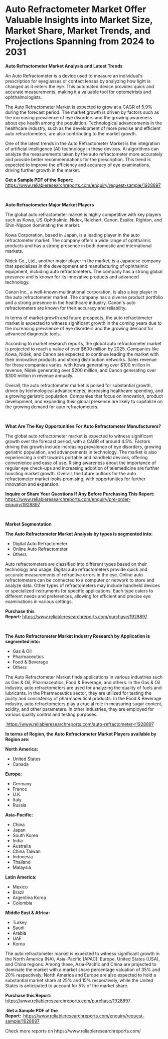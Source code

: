 <p><h1>Auto Refractometer Market Offer Valuable Insights into Market Size, Market Share, Market Trends, and Projections Spanning from 2024 to 2031</h1></p><p><strong>Auto Refractometer Market Analysis and Latest Trends</strong></p>
<p><p>An Auto Refractometer is a device used to measure an individual's prescription for eyeglasses or contact lenses by analyzing how light is changed as it enters the eye. This automated device provides quick and accurate measurements, making it a valuable tool for optometrists and ophthalmologists.</p><p>The Auto Refractometer Market is expected to grow at a CAGR of 5.9% during the forecast period. The market growth is driven by factors such as the increasing prevalence of eye disorders and the growing awareness about eye health among the population. Technological advancements in the healthcare industry, such as the development of more precise and efficient auto refractometers, are also contributing to the market growth.</p><p>One of the latest trends in the Auto Refractometer Market is the integration of artificial intelligence (AI) technology in these devices. AI algorithms can analyze the measurements taken by the auto refractometer more accurately and provide better recommendations for the prescription. This trend is expected to improve the efficiency and accuracy of eye examinations, driving further growth in the market.</p></p>
<p><strong>Get a Sample PDF of the Report:&nbsp;</strong> <a href="https://www.reliableresearchreports.com/enquiry/request-sample/1928897">https://www.reliableresearchreports.com/enquiry/request-sample/1928897</a></p>
<p>&nbsp;</p>
<p><strong>Auto Refractometer Major Market Players</strong></p>
<p><p>The global auto refractometer market is highly competitive with key players such as Kowa, US Ophthalmic, Nidek, Reichert, Canon, Essilor, Righton, and Shin-Nippon dominating the market. </p><p>Kowa Corporation, based in Japan, is a leading player in the auto refractometer market. The company offers a wide range of ophthalmic products and has a strong presence in both domestic and international markets. </p><p>Nidek Co., Ltd., another major player in the market, is a Japanese company that specializes in the development and manufacturing of ophthalmic equipment, including auto refractometers. The company has a strong global presence and is known for its innovative products and advanced technology.</p><p>Canon Inc., a well-known multinational corporation, is also a key player in the auto refractometer market. The company has a diverse product portfolio and a strong presence in the healthcare industry. Canon's auto refractometers are known for their accuracy and reliability.</p><p>In terms of market growth and future prospects, the auto refractometer market is expected to witness significant growth in the coming years due to the increasing prevalence of eye disorders and the growing demand for advanced diagnostic tools. </p><p>According to market research reports, the global auto refractometer market is projected to reach a value of over $600 million by 2025. Companies like Kowa, Nidek, and Canon are expected to continue leading the market with their innovative products and strong distribution networks. Sales revenue for these companies varies, with Kowa generating over $100 million in revenue, Nidek generating over $200 million, and Canon generating over $300 million in revenue annually. </p><p>Overall, the auto refractometer market is poised for substantial growth, driven by technological advancements, increasing healthcare spending, and a growing geriatric population. Companies that focus on innovation, product development, and expanding their global presence are likely to capitalize on the growing demand for auto refractometers.</p></p>
<p>&nbsp;</p>
<p><strong>What Are The Key Opportunities For Auto Refractometer Manufacturers?</strong></p>
<p><p>The global auto refractometer market is expected to witness significant growth over the forecast period, with a CAGR of around 4.5%. Factors driving this growth include increasing prevalence of eye disorders, growing geriatric population, and advancements in technology. The market is also experiencing a shift towards portable and handheld devices, offering convenience and ease of use. Rising awareness about the importance of regular eye check-ups and increasing adoption of telemedicine are further boosting market growth. Overall, the future outlook for the auto refractometer market looks promising, with opportunities for further innovation and expansion.</p></p>
<p><strong>Inquire or Share Your Questions If Any Before Purchasing This Report:</strong> <a href="https://www.reliableresearchreports.com/enquiry/pre-order-enquiry/1928897">https://www.reliableresearchreports.com/enquiry/pre-order-enquiry/1928897</a></p>
<p>&nbsp;</p>
<p><strong>Market Segmentation</strong></p>
<p><strong>The Auto Refractometer Market Analysis by types is segmented into:</strong></p>
<p><ul><li>Digital Auto Refractometer</li><li>Online Auto Refractometer</li><li>Others</li></ul></p>
<p><p>Auto refractometers are classified into different types based on their technology and usage. Digital auto refractometers provide quick and accurate measurements of refractive errors in the eye. Online auto refractometers can be connected to a computer or network to store and analyze data. Other types of refractometers may include handheld devices or specialized instruments for specific applications. Each type caters to different needs and preferences, allowing for efficient and precise eye examinations in various settings.</p></p>
<p><strong>Purchase this Report:&nbsp;</strong><a href="https://www.reliableresearchreports.com/purchase/1928897">https://www.reliableresearchreports.com/purchase/1928897</a></p>
<p>&nbsp;</p>
<p><strong>The Auto Refractometer Market Industry Research by Application is segmented into:</strong></p>
<p><ul><li>Gas & Oil</li><li>Pharmaceutics</li><li>Food & Beverage</li><li>Others</li></ul></p>
<p><p>The Auto Refractometer Market finds applications in various industries such as Gas & Oil, Pharmaceutics, Food & Beverage, and others. In the Gas & Oil industry, auto refractometers are used for analyzing the quality of fuels and lubricants. In the Pharmaceutics sector, they are utilized for testing the purity and consistency of pharmaceutical products. In the Food & Beverage industry, auto refractometers play a crucial role in measuring sugar content, acidity, and other parameters. In other industries, they are employed for various quality control and testing purposes.</p></p>
<p><a href="https://www.reliableresearchreports.com/auto-refractometer-r1928897">&nbsp;https://www.reliableresearchreports.com/auto-refractometer-r1928897</a></p>
<p><strong>In terms of Region, the Auto Refractometer Market Players available by Region are:</strong></p>
<p>
    <p> <strong> North America: </strong>
        <ul>
            <li>United States</li>
            <li>Canada</li>
        </ul>
        </p> 
    <p> <strong> Europe: </strong>
        <ul>
            <li>Germany</li>
            <li>France</li>
            <li>U.K.</li>
            <li>Italy</li>
            <li>Russia</li>
        </ul>
        </p> 
    <p> <strong> Asia-Pacific: </strong>
        <ul>
            <li>China</li>
            <li>Japan</li>
            <li>South Korea</li>
            <li>India</li>
            <li>Australia</li>
            <li>China Taiwan</li>
            <li>Indonesia</li>
            <li>Thailand</li>
            <li>Malaysia</li>
        </ul>
        </p> 
    <p> <strong> Latin America: </strong>
        <ul>
            <li>Mexico</li>
            <li>Brazil</li>
            <li>Argentina Korea</li>
            <li>Colombia</li>
        </ul>
        </p> 
    <p> <strong> Middle East & Africa: </strong>
        <ul>
            <li>Turkey</li>
            <li>Saudi</li>
            <li>Arabia</li>
            <li>UAE</li>
            <li>Korea</li>
        </ul>
    </p>
    </p>
<p><p>The auto refractometer market is expected to witness significant growth in the North America (NA), Asia-Pacific (APAC), Europe, United States (USA), and China regions. Among these, Asia-Pacific and China are projected to dominate the market with a market share percentage valuation of 35% and 20% respectively. North America and Europe are also expected to hold a substantial market share at 25% and 15% respectively, while the United States is anticipated to account for 5% of the market share.</p></p>
<p><strong>Purchase this Report: </strong><a href="https://www.reliableresearchreports.com/purchase/1928897">https://www.reliableresearchreports.com/purchase/1928897</a></p>
<p>&nbsp;<strong>Get a Sample PDF of the Report:&nbsp;&nbsp;</strong><a href="https://www.reliableresearchreports.com/enquiry/request-sample/1928897">https://www.reliableresearchreports.com/enquiry/request-sample/1928897</a></p>
<p><strong></strong></p>
<p>Check more reports on https://www.reliableresearchreports.com/</p>